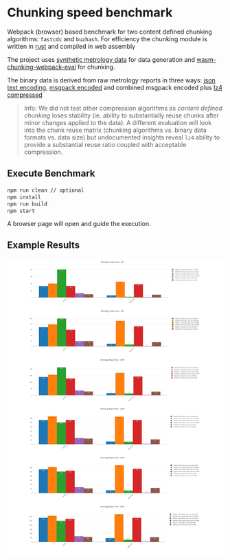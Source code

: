 # Chunking speed benchmark

Webpack (browser) based benchmark for two content defined chunking algorithms: `fastcdc` and `buzhash`. For efficiency the chunking module is written in [rust](https://github.com/dstanesc/wasm-chunking-eval) and compiled in web assembly

The project uses [synthetic metrology data](https://www.npmjs.com/package/@dstanesc/fake-metrology-data) for data generation and [wasm-chunking-webpack-eval](https://www.npmjs.com/package/@dstanesc/wasm-chunking-webpack-eval) for chunking.

The binary data is derived from raw metrology reports in three ways: [json text encoding](https://developer.mozilla.org/en-US/docs/Web/API/TextEncoder), [msgpack encoded](https://www.npmjs.com/package/msgpackr) and combined msgpack encoded plus [lz4 compressed](https://www.npmjs.com/package/lz4)

> Info: We did not test other compression algorithms as _content defined chunking_ loses stability (ie. ability to substantially reuse chunks after minor changes applied to the data). A different evaluation will look into the chunk reuse matrix (chunking algorithms vs. binary data formats vs. data size) but undocumented insights reveal `lz4` ability to provide a substantial reuse ratio coupled with acceptable compression.

## Execute Benchmark

```
npm run clean // optional
npm install
npm run build
npm start
```

A browser page will open and guide the execution.

##  Example Results

![](./img/chunking-speed.png)

